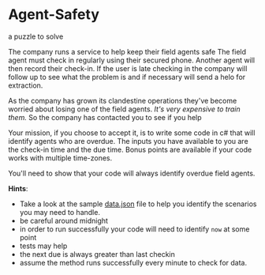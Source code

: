 # Agent-Safety
a puzzle to solve

The company runs a service to help keep their field agents safe  The field agent must check in regularly using their secured phone. Another agent will then record their check-in. If the user is late checking in the company will follow up to see what the problem is and if necessary will send a helo for extraction.

As the company has grown its clandestine operations they've become worried about losing one of the field agents. *It's very expensive to train them.*  So the company has contacted you to see if you help

Your mission, if you choose to accept it, is to write some code in c# that will identify agents who are overdue.  The inputs you have available to you are the check-in time and the due time.  Bonus points are available if your code works with multiple time-zones.

You'll need to show that your code will always identify overdue field agents. 

 __Hints__: 
 - Take a look at the sample [data.json](../data.json) file to help you identify the scenarios you may need to handle.
 - be careful around midnight
 - in order to run successfully your code will need to identify `now` at some point
 - tests may help
 - the next due is always greater than last checkin
 - assume the method runs successfully every minute to check for data.
